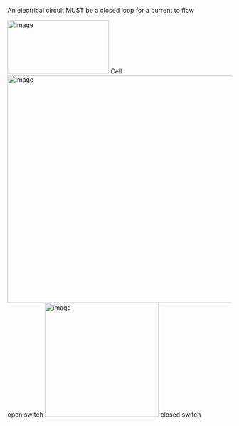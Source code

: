 An electrical circuit MUST be a closed loop for a current to flow

<img width="228" height="120" alt="image" src="https://github.com/user-attachments/assets/1dd5e8bd-4392-4eaf-9665-bdcfca1bf960" />
Cell
<img width="512" height="512" alt="image" src="https://github.com/user-attachments/assets/a850e646-5f84-4412-93a2-872842a8b233" />
open switch
<img width="256" height="256" alt="image" src="https://github.com/user-attachments/assets/e66d7517-beb6-404b-926e-a0b5d6621faa" />
closed switch
